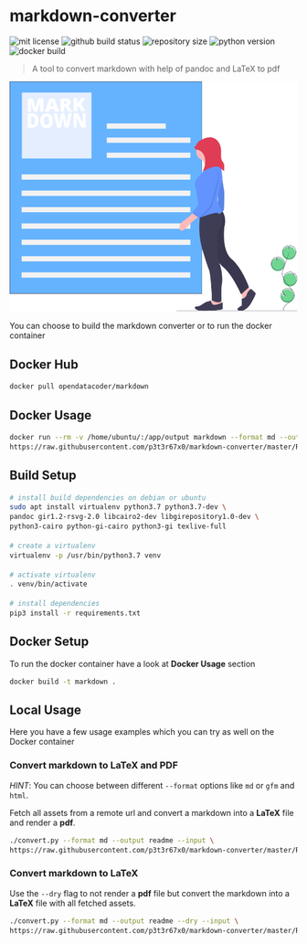 # markdown-converter

![mit license](https://img.shields.io/github/license/p3t3r67x0/markdown-converter)
![github build status](https://img.shields.io/github/workflow/status/p3t3r67x0/markdown-converter/markdown-converter)
![repository size](https://img.shields.io/github/repo-size/p3t3r67x0/markdown-converter)
![python version](https://img.shields.io/github/pipenv/locked/python-version/p3t3r67x0/markdown-converter)
![docker build](https://img.shields.io/docker/cloud/build/opendatacoder/markdown)

> A tool to convert markdown with help of pandoc and LaTeX to pdf

![Write markdown and convert it to pdf](https://github.com/p3t3r67x0/markdown-converter/raw/master/docs/undraw.png)

You can choose to build the markdown converter or to run the docker container


## Docker Hub

```bash
docker pull opendatacoder/markdown
```


## Docker Usage

```bash
docker run --rm -v /home/ubuntu/:/app/output markdown --format md --output readme --input \
https://raw.githubusercontent.com/p3t3r67x0/markdown-converter/master/README.md
```


## Build Setup

```bash
# install build dependencies on debian or ubuntu
sudo apt install virtualenv python3.7 python3.7-dev \
pandoc gir1.2-rsvg-2.0 libcairo2-dev libgirepository1.0-dev \
python3-cairo python-gi-cairo python3-gi texlive-full

# create a virtualenv
virtualenv -p /usr/bin/python3.7 venv

# activate virtualenv
. venv/bin/activate

# install dependencies
pip3 install -r requirements.txt
```


## Docker Setup

To run the docker container have a look at **Docker Usage** section

```bash
docker build -t markdown .
```


## Local Usage

Here you have a few usage examples which you can try as well on the Docker container

### Convert markdown to LaTeX and PDF

*HINT*: You can choose between different `--format` options like `md` or `gfm` and `html`.

Fetch all assets from a remote url and convert a markdown into a **LaTeX** file and render a **pdf**.

```bash
./convert.py --format md --output readme --input \
https://raw.githubusercontent.com/p3t3r67x0/markdown-converter/master/README.md
```


### Convert markdown to LaTeX

Use the `--dry` flag to not render a **pdf** file but convert the markdown into a **LaTeX** file with all fetched assets.

```bash
./convert.py --format md --output readme --dry --input \
https://raw.githubusercontent.com/p3t3r67x0/markdown-converter/master/README.md
```
